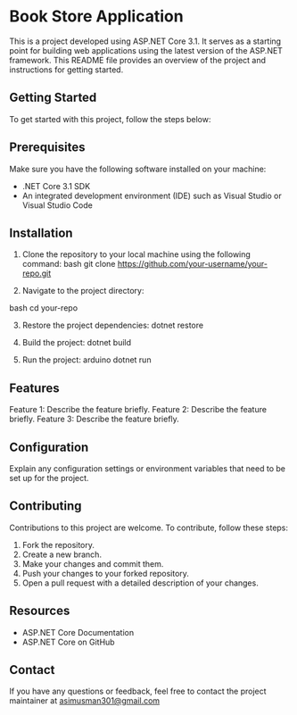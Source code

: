 # Book Store Application

This is a project developed using ASP.NET Core 3.1. It serves as a starting point for building web applications using the latest version of the ASP.NET framework. This README file provides an overview of the project and instructions for getting started.

## Getting Started
To get started with this project, follow the steps below:

## Prerequisites
Make sure you have the following software installed on your machine:

- .NET Core 3.1 SDK
- An integrated development environment (IDE) such as Visual Studio or Visual Studio Code

## Installation
1. Clone the repository to your local machine using the following command:
bash
git clone https://github.com/your-username/your-repo.git

2. Navigate to the project directory:

bash
cd your-repo

3. Restore the project dependencies:
dotnet restore

4. Build the project:
dotnet build

5. Run the project:
arduino
dotnet run



## Features
Feature 1: Describe the feature briefly.
Feature 2: Describe the feature briefly.
Feature 3: Describe the feature briefly.

## Configuration
Explain any configuration settings or environment variables that need to be set up for the project.

## Contributing

Contributions to this project are welcome. To contribute, follow these steps:

1. Fork the repository.
2. Create a new branch.
3. Make your changes and commit them.
4. Push your changes to your forked repository.
5. Open a pull request with a detailed description of your changes.

## Resources
- ASP.NET Core Documentation
- ASP.NET Core on GitHub

## Contact
If you have any questions or feedback, feel free to contact the project maintainer at asimusman301@gmail.com
